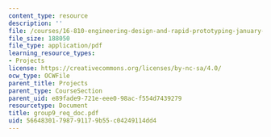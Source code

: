 ```yaml
---
content_type: resource
description: ''
file: /courses/16-810-engineering-design-and-rapid-prototyping-january-iap-2005/56648301798791179b55c04249114dd4_group9_req_doc.pdf
file_size: 188050
file_type: application/pdf
learning_resource_types:
- Projects
license: https://creativecommons.org/licenses/by-nc-sa/4.0/
ocw_type: OCWFile
parent_title: Projects
parent_type: CourseSection
parent_uid: e89fade9-721e-eee0-98ac-f554d7439279
resourcetype: Document
title: group9_req_doc.pdf
uid: 56648301-7987-9117-9b55-c04249114dd4
---
```

